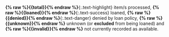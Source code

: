 __{% raw %}{{total}}{% endraw %}__{:.text-highlight} item/s processed, __{% raw %}{{loaned}}{% endraw %}__{:.text-success} loaned, __{% raw %}{{denied}}{% endraw %}__{:.text-danger} denied by loan policy, __{% raw %}{{unknown}}{% endraw %}__ unknown (or __excluded__ from being loaned) and __{% raw %}{{invalid}}{% endraw %}__ not currently recorded as available.